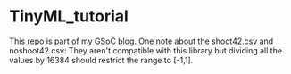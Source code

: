 # TinyML_tutorial

This repo is part of my GSoC blog. One note about the shoot42.csv and noshoot42.csv: They aren't compatible with this library but dividing all the values by 16384 should restrict the range to [-1,1].
